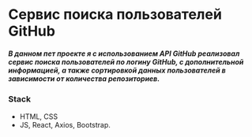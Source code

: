 # Сервис поиска пользователей GitHub
##### _В данном пет проекте я с использованием API GitHub реализовал сервис поиска пользователей по логину GitHub, с дополнительной информацией, а также сортировкой данных пользователей в зависимости от количества репозиториев._


### Stack
- HTML, CSS
- JS, React, Axios, Bootstrap.
